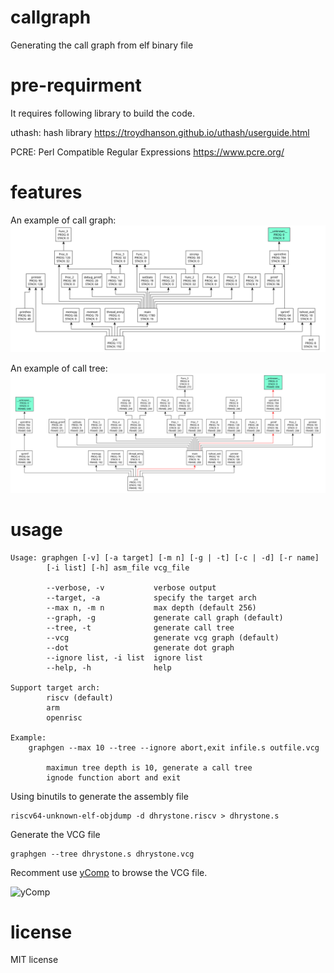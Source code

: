 # callgraph
Generating the call graph from elf binary file

# pre-requirment
It requires following library to build the code.

uthash: hash library
    https://troydhanson.github.io/uthash/userguide.html

PCRE: Perl Compatible Regular Expressions
    https://www.pcre.org/

# features

An example of call graph:<br>
<img src="https://github.com/kuopinghsu/callgraph/blob/master/images/dhrystone-callgraph.svg" alt="Dhrystone Call Graph" width=640>

An example of call tree:<br>
<img src="https://github.com/kuopinghsu/callgraph/blob/master/images/dhrystone-calltree.svg" alt="Dhrystone Call Tree" width=640>

# usage
```
Usage: graphgen [-v] [-a target] [-m n] [-g | -t] [-c | -d] [-r name]
        [-i list] [-h] asm_file vcg_file

        --verbose, -v           verbose output
        --target, -a            specify the target arch
        --max n, -m n           max depth (default 256)
        --graph, -g             generate call graph (default)
        --tree, -t              generate call tree
        --vcg                   generate vcg graph (default)
        --dot                   generate dot graph
        --ignore list, -i list  ignore list
        --help, -h              help

Support target arch:
        riscv (default)
        arm
        openrisc

Example:
    graphgen --max 10 --tree --ignore abort,exit infile.s outfile.vcg

        maximun tree depth is 10, generate a call tree
        ignode function abort and exit
```

Using binutils to generate the assembly file

```
riscv64-unknown-elf-objdump -d dhrystone.riscv > dhrystone.s

```

Generate the VCG file

```
graphgen --tree dhrystone.s dhrystone.vcg
```

Recomment use <A Href="https://pp.ipd.kit.edu/firm/yComp.html">yComp</A> to browse the VCG file.<br>

<img src="https://github.com/kuopinghsu/callgraph/blob/master/images/yComp.png" alt="yComp">

# license
MIT license
